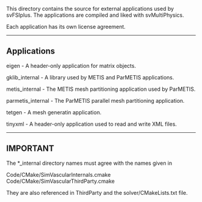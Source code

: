 This directory contains the source for external applications used by svFSIplus. The applications are compiled and liked with svMultiPhysics. 

Each application has its own license agreement.

------------
Applications
------------

eigen - A header-only application for matrix objects.

gklib_internal - A library used by METIS and ParMETIS applications.

metis_internal - The METIS mesh partitioning application used by ParMETIS.

parmetis_internal - The ParMETIS parallel mesh partitioning application.

tetgen - A mesh generatin application.

tinyxml - A header-only application used to read and write XML files.

---------
IMPORTANT
---------

The *_internal directory names must agree with the names given in 

 Code/CMake/SimVascularInternals.cmake
 Code/CMake/SimVascularThirdParty.cmake 

They are also referenced in ThirdParty and the solver/CMakeLists.txt file.


